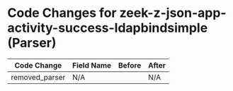 # Code Changes for zeek-z-json-app-activity-success-ldapbindsimple (Parser)

| Code Change | Field Name | Before | After |
|-------------|------------|--------|-------|
| removed_parser | N/A |  | N/A |